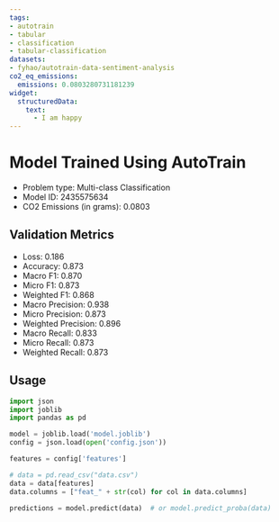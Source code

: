 ```yaml
---
tags:
- autotrain
- tabular
- classification
- tabular-classification
datasets:
- fyhao/autotrain-data-sentiment-analysis
co2_eq_emissions:
  emissions: 0.0803280731181239
widget:
  structuredData:
    text:
      - I am happy
---
```


# Model Trained Using AutoTrain

- Problem type: Multi-class Classification
- Model ID: 2435575634
- CO2 Emissions (in grams): 0.0803

## Validation Metrics

- Loss: 0.186
- Accuracy: 0.873
- Macro F1: 0.870
- Micro F1: 0.873
- Weighted F1: 0.868
- Macro Precision: 0.938
- Micro Precision: 0.873
- Weighted Precision: 0.896
- Macro Recall: 0.833
- Micro Recall: 0.873
- Weighted Recall: 0.873

## Usage

```python
import json
import joblib
import pandas as pd

model = joblib.load('model.joblib')
config = json.load(open('config.json'))

features = config['features']

# data = pd.read_csv("data.csv")
data = data[features]
data.columns = ["feat_" + str(col) for col in data.columns]

predictions = model.predict(data)  # or model.predict_proba(data)

```